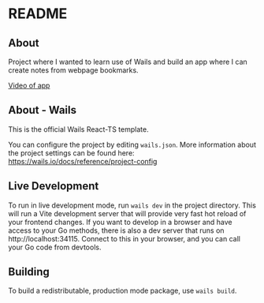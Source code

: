 # README

## About

Project where I wanted to learn use of Wails and build an app where I can create notes from webpage bookmarks.

[Video of app](https://ik.imagekit.io/htg3gsxgz/wails_rT-hjwe9u.webm?ik-sdk-version=javascript-1.4.3&updatedAt=1663243566877)

## About - Wails

This is the official Wails React-TS template.

You can configure the project by editing `wails.json`. More information about the project settings can be found
here: https://wails.io/docs/reference/project-config

## Live Development

To run in live development mode, run `wails dev` in the project directory. This will run a Vite development
server that will provide very fast hot reload of your frontend changes. If you want to develop in a browser
and have access to your Go methods, there is also a dev server that runs on http://localhost:34115. Connect
to this in your browser, and you can call your Go code from devtools.

## Building

To build a redistributable, production mode package, use `wails build`.
